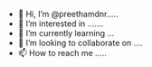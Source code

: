 - 👋 Hi, I’m @preethamdnr.....
- 👀 I’m interested in .......
- 🌱 I’m currently learning ...
- 💞️ I’m looking to collaborate on ....
- 📫 How to reach me .....
<!---
preethamdnr/preethamdnr is a ✨ special ✨ repository because its `README.md` (this file) appears on your GitHub profile.
You can click the Preview link to take a look at your changes.
--->
